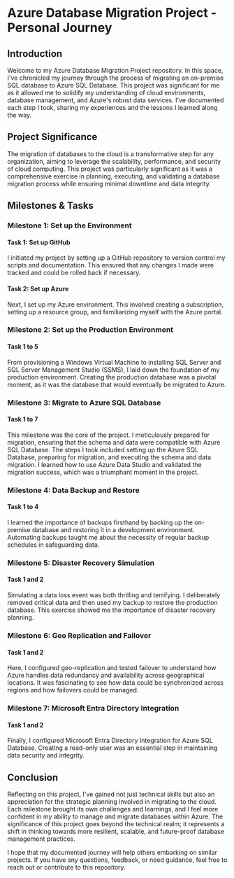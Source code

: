 # Azure Database Migration Project - Personal Journey

## Introduction

Welcome to my Azure Database Migration Project repository. In this space, I've chronicled my journey through the process of migrating an on-premise SQL database to Azure SQL Database. This project was significant for me as it allowed me to solidify my understanding of cloud environments, database management, and Azure's robust data services. I've documented each step I took, sharing my experiences and the lessons I learned along the way.

## Project Significance

The migration of databases to the cloud is a transformative step for any organization, aiming to leverage the scalability, performance, and security of cloud computing. This project was particularly significant as it was a comprehensive exercise in planning, executing, and validating a database migration process while ensuring minimal downtime and data integrity.

## Milestones & Tasks

### Milestone 1: Set up the Environment

#### Task 1: Set up GitHub
I initiated my project by setting up a GitHub repository to version control my scripts and documentation. This ensured that any changes I made were tracked and could be rolled back if necessary.

#### Task 2: Set up Azure
Next, I set up my Azure environment. This involved creating a subscription, setting up a resource group, and familiarizing myself with the Azure portal.

### Milestone 2: Set up the Production Environment

#### Task 1 to 5
From provisioning a Windows Virtual Machine to installing SQL Server and SQL Server Management Studio (SSMS), I laid down the foundation of my production environment. Creating the production database was a pivotal moment, as it was the database that would eventually be migrated to Azure.

### Milestone 3: Migrate to Azure SQL Database

#### Task 1 to 7
This milestone was the core of the project. I meticulously prepared for migration, ensuring that the schema and data were compatible with Azure SQL Database. The steps I took included setting up the Azure SQL Database, preparing for migration, and executing the schema and data migration. I learned how to use Azure Data Studio and validated the migration success, which was a triumphant moment in the project.

### Milestone 4: Data Backup and Restore

#### Task 1 to 4
I learned the importance of backups firsthand by backing up the on-premise database and restoring it in a development environment. Automating backups taught me about the necessity of regular backup schedules in safeguarding data.

### Milestone 5: Disaster Recovery Simulation

#### Task 1 and 2
Simulating a data loss event was both thrilling and terrifying. I deliberately removed critical data and then used my backup to restore the production database. This exercise showed me the importance of disaster recovery planning.

### Milestone 6: Geo Replication and Failover

#### Task 1 and 2
Here, I configured geo-replication and tested failover to understand how Azure handles data redundancy and availability across geographical locations. It was fascinating to see how data could be synchronized across regions and how failovers could be managed.

### Milestone 7: Microsoft Entra Directory Integration

#### Task 1 and 2
Finally, I configured Microsoft Entra Directory Integration for Azure SQL Database. Creating a read-only user was an essential step in maintaining data security and integrity.

## Conclusion

Reflecting on this project, I've gained not just technical skills but also an appreciation for the strategic planning involved in migrating to the cloud. Each milestone brought its own challenges and learnings, and I feel more confident in my ability to manage and migrate databases within Azure. The significance of this project goes beyond the technical realm; it represents a shift in thinking towards more resilient, scalable, and future-proof database management practices.

I hope that my documented journey will help others embarking on similar projects. If you have any questions, feedback, or need guidance, feel free to reach out or contribute to this repository.

